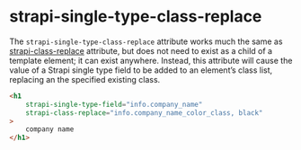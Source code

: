 # strapi-single-type-class-replace

The `strapi-single-type-class-replace` attribute works much the same as [strapi-class-replace](../css-modifiers/strapi-class-replace.md) attribute, but does not need to exist as a child of a template element; it can exist anywhere. Instead, this attribute will cause the value of a Strapi single type field to be added to an element’s class list, replacing an the specified existing class.

```html
<h1
	strapi-single-type-field="info.company_name"
	strapi-class-replace="info.company_name_color_class, black"
>
	company name
</h1>
```